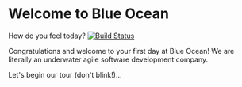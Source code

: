 # Welcome to Blue Ocean

How do you feel today? [![Build Status](https://travis-ci.com/hratx39-blue-ocean/deep-dive.svg?branch=master)](https://travis-ci.com/hratx39-blue-ocean/deep-dive)

Congratulations and welcome to your first day at Blue Ocean! We are literally an underwater agile software development company.  

Let's begin our tour (don't blink!)...